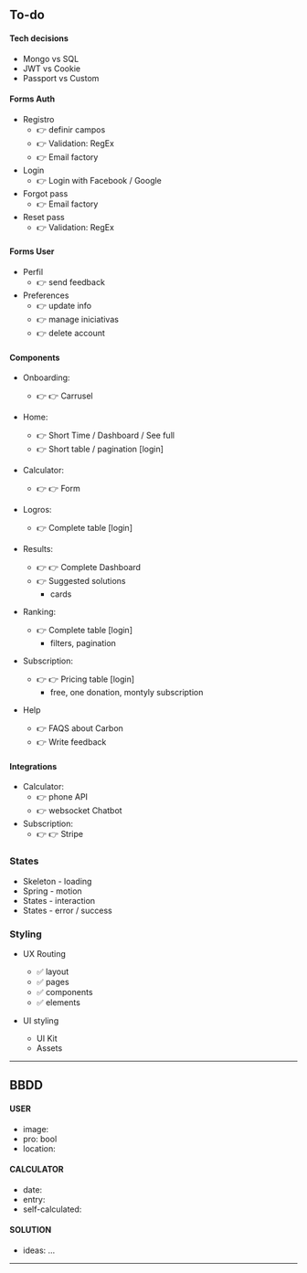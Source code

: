 
## To-do

#### Tech decisions
- Mongo vs SQL
- JWT vs Cookie
- Passport vs Custom


#### Forms Auth
- Registro
  - 👉 definir campos
  - 👉 Validation: RegEx
  - 👉 Email factory
- Login
  - 👉 Login with Facebook / Google
- Forgot pass
  - 👉 Email factory
- Reset pass
  - 👉 Validation: RegEx

#### Forms User
- Perfil
  - 👉 send feedback
- Preferences
  - 👉 update info
  - 👉 manage iniciativas
  - 👉 delete account


#### Components
- Onboarding: 
  - 👉 👉 Carrusel
- Home: 
  - 👉 Short Time / Dashboard / See full
  - 👉 Short table / pagination [login]
- Calculator: 
  - 👉 👉 Form
- Logros: 
  - 👉 Complete table [login]
- Results: 
  - 👉 👉 Complete Dashboard
  - 👉 Suggested solutions
    - cards
- Ranking: 
  - 👉 Complete table [login]
    - filters, pagination
- Subscription: 
  - 👉 👉 Pricing table [login]
    - free, one donation, montyly subscription

- Help
  - 👉 FAQS about Carbon
  - 👉 Write feedback


#### Integrations
- Calculator:
  - 👉 phone API
  - 👉 websocket Chatbot
- Subscription: 
  - 👉 👉 Stripe

### States
- Skeleton - loading
- Spring - motion
- States - interaction 
- States - error / success

### Styling
- UX Routing
  - ✅ layout
  - ✅ pages
  - ✅ components
  - ✅ elements

- UI styling
  - UI Kit
  - Assets


----------------

## BBDD

#### USER
- image:
- pro: bool
- location: 

#### CALCULATOR
- date:
- entry:
- self-calculated: 

#### SOLUTION
- ideas: …


----------------

